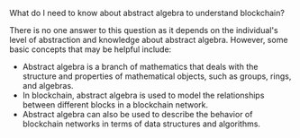 What do I need to know about abstract algebra to understand blockchain?

There is no one answer to this question as it depends on the individual's level of abstraction and knowledge about abstract algebra. However, some basic concepts that may be helpful include:

- Abstract algebra is a branch of mathematics that deals with the structure and properties of mathematical objects, such as groups, rings, and algebras.
- In blockchain, abstract algebra is used to model the relationships between different blocks in a blockchain network.
- Abstract algebra can also be used to describe the behavior of blockchain networks in terms of data structures and algorithms.
